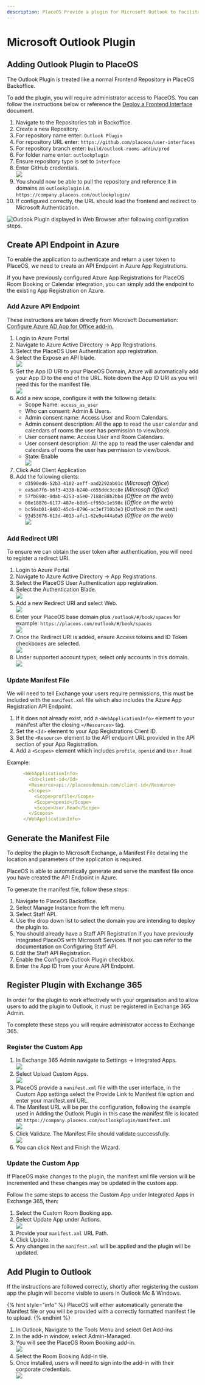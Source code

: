 ```yaml
---
description: PlaceOS Provide a plugin for Microsoft Outlook to facilitate room bookin
---
```


# Microsoft Outlook Plugin

## Adding Outlook Plugin to PlaceOS

The Outlook Plugin is treated like a normal Frontend Repository in PlaceOS Backoffice.

To add the plugin, you will require administrator access to PlaceOS. You can follow the instructions below or reference the [Deploy a Frontend Interface](deploy-frontend.md) document.

1. Navigate to the Repositories tab in Backoffice.
2. Create a new Repository.
3. For repository name enter: `Outlook Plugin`
4. For repository URL enter: `https://github.com/placeos/user-interfaces`
5. For repository branch enter: `build/outlook-rooms-addin/prod`
6. For folder name enter: `outlookplugin`
7. Ensure repository type is set to `Interface`
8. Enter GitHub credentials.\
   ![](<../../.gitbook/assets/image (9).png>)
9. You should now be able to pull the repository and reference it in domains as `outlookplugin` i.e. `https://company.placeos.com/outlookplugin/`
10. If configured correctly, the URL should load the frontend and redirect to Microsoft Authentication.

![Outlook Plugin displayed in Web Browser after following configuration steps.](<../../.gitbook/assets/image (17) (1).png>)

## Create API Endpoint in Azure

To enable the application to authenticate and return a user token to PlaceOS, we need to create an API Endpoint in Azure App Registrations.

If you have previously configured Azure App Registrations for PlaceOS Room Booking or Calendar integration, you can simply add the endpoint to the existing App Registration on Azure.&#x20;

### Add Azure API Endpoint

These instructions are taken directly from Microsoft Documentation: [Configure Azure AD App for Office add-in.](https://docs.microsoft.com/en-us/training/modules/office-add-ins-sso/6-azure-ad-app-registration-guidance)

1. Login to Azure Portal
2. Navigate to Azure Active Directory -> App Registrations.
3. Select the PlaceOS User Authentication app registration.
4. Select the Expose an API blade.\
   ![](<../../.gitbook/assets/image (6) (2).png>)
5. Set the App ID URI to your PlaceOS Domain, Azure will automatically add your App ID to the end of the URL. Note down the App ID URI as you will need this for the manifest file.\
   ![](<../../.gitbook/assets/image (8) (3).png>)
6. Add a new scope, configure it with the following details:
   * Scope Name: `access_as_user`
   * Who can consent: Admin & Users.
   * Admin consent name: Access User and Room Calendars.
   * Admin consent description: All the app to read the user calendar and calendars of rooms the user has permission to view/book.
   * User consent name: Access User and Room Calendars.
   * User consent description: All the app to read the user calendar and calendars of rooms the user has permission to view/book.
   * State: Enable\
     ![](<../../.gitbook/assets/image (23).png>)
7. Click Add Client Application
8. Add the following clients:
   * `d3590ed6-52b3-4102-aeff-aad2292ab01c` (_Microsoft Office_)
   * `ea5a67f6-b6f3-4338-b240-c655ddc3cc8e` (_Microsoft Office_)
   * `57fb890c-0dab-4253-a5e0-7188c88b2bb4` (_Office on the web_)
   * `08e18876-6177-487e-b8b5-cf950c1e598c` (_Office on the web_)
   * `bc59ab01-8403-45c6-8796-ac3ef710b3e3` (_Outlook on the web_)
   * `93d53678-613d-4013-afc1-62e9e444a0a5` (_Office on the web_)\
     ![](<../../.gitbook/assets/image (21).png>)

### Add Redirect URI

To ensure we can obtain the user token after authentication, you will need to register a redirect URI.

1. Login to Azure Portal
2. Navigate to Azure Active Directory -> App Registrations.
3. Select the PlaceOS User Authentication app registration.
4. Select the Authentication Blade.\
   ![](<../../.gitbook/assets/image (9) (3).png>)
5. Add a new Redirect URI and select Web.\
   ![](<../../.gitbook/assets/image (2) (1) (2).png>)
6. Enter your PlaceOS base domain plus `/outlook/#/book/spaces` for example: `https://placeos.com/outlook/#/book/spaces`\
   ![](<../../.gitbook/assets/image (13) (1).png>)
7. Once the Redirect URI is added, ensure Access tokens and ID Token checkboxes are selected. \
   ![](<../../.gitbook/assets/image (11) (2).png>)
8. Under supported account types, select only accounts in this domain. \
   ![](<../../.gitbook/assets/image (5) (2).png>)

### Update Manifest File

We will need to tell Exchange your users require permissions, this must be included with the `manifest.xml` file which also includes the Azure App Registration API Endpoint.

1. If it does not already exist, add a `<WebApplicationInfo>` element to your manifest after the closing `</Resources>` tag.&#x20;
2. Set the `<Id>` element to your App Registrations Client ID.
3. Set the `<Resource>` element to the API endpoint URL provided in the API section of your App Registration.
4. Add a `<Scopes>` element which includes `profile`, `openid` and `User.Read`

Example:

```yaml
      <WebApplicationInfo>
        <Id>client-id</Id>
        <Resource>api://placeosdomain.com/client-id</Resource>
        <Scopes>
          <Scope>profile</Scope>
          <Scope>openid</Scope>
          <Scope>User.Read</Scope>
        </Scopes>
      </WebApplicationInfo>
```

## Generate the Manifest File

To deploy the plugin to Microsoft Exchange, a Manifest File detailing the location and parameters of the application is required.

PlaceOS is able to automatically generate and serve the manifest file once you have created the API Endpoint in Azure.

To generate the manifest file, follow these steps:

1. Navigate to PlaceOS Backoffice.
2. Select Manage Instance from the left menu.
3. Select Staff API.
4. Use the drop down list to select the domain you are intending to deploy the plugin to.
5. You should already have a Staff API Registration if you have previously integrated PlaceOS with Microsoft Services. If not you can refer to the documentation on Configuring Staff API.
6. Edit the Staff API Registration.
7. Enable the Configure Outlook Plugin checkbox.
8. Enter the App ID from your Azure API Endpoint.

## Register Plugin with Exchange 365

In order for the plugin to work effectively with your organisation and to allow users to add the plugin to Outlook, it must be registered in Exchange 365 Admin.&#x20;

To complete these steps you will require administrator access to Exchange 365.

### Register the Custom App&#x20;

1. In Exchange 365 Admin navigate to Settings -> Integrated Apps.\
   ![](<../../.gitbook/assets/image (15) (1).png>)
2. Select Upload Custom Apps.\
   ![](<../../.gitbook/assets/image (10) (1).png>)
3. PlaceOS provide a `manifest.xml` file with the user interface, in the Custom App settings select the Provide Link to Manifest file option and enter your manifest.xml URL.
4. The Manifest URL will be per the configuration, following the example used in Adding the Outlook Plugin in this case the manifest file is located at: `https://company.placeos.com/outlookplugin/manifest.xml`\
   ![](<../../.gitbook/assets/image (14) (1).png>)
5. Click Validate. The Manifest File should validate successfully.\
   ![](<../../.gitbook/assets/image (18) (1) (1).png>)
6. You can click Next and Finish the Wizard.

### Update the Custom App

If PlaceOS make changes to the plugin, the manifest.xml file version will be incremented and these changes may be updated in the custom app.

Follow the same steps to access the Custom App under Integrated Apps in Exchange 365, then:

1. Select the Custom Room Booking app.
2. Select Update App under Actions.\
   ![](<../../.gitbook/assets/image (7) (1).png>)
3. Provide your `manifest.xml` URL Path.
4. Click Update.
5. Any changes in the `manifest.xml` will be applied and the plugin will be updated.

## Add Plugin to Outlook

If the instructions are followed correctly, shortly after registering the custom app the plugin will become visible to users in Outlook Mc & Windows.

{% hint style="info" %}
PlaceOS will either automatically generate the Manifest file or you will be provided with a correctly formatted manifest file to upload.
{% endhint %}

1. In Outlook, Navigate to the Tools Menu and select Get Add-ins
2. In the add-in window, select Admin-Managed.
3. You will see the PlaceOS Room Booking add-in.\
   ![](<../../.gitbook/assets/image (4).png>)
4. Select the Room Booking Add-in tile.&#x20;
5. Once installed, users will need to sign into the add-in with their corporate credentials.\
   ![](<../../.gitbook/assets/image (16) (1) (1).png>)
